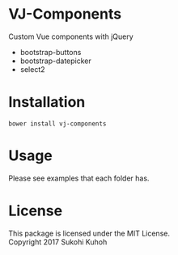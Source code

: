 # VJ-Components
Custom Vue components with jQuery

* bootstrap-buttons
* bootstrap-datepicker
* select2

# Installation

`bower install vj-components`

# Usage

Please see examples that each folder has.

# License

This package is licensed under the MIT License.  
Copyright 2017 Sukohi Kuhoh